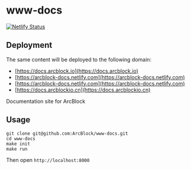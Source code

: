 # www-docs

[![Netlify Status](https://api.netlify.com/api/v1/badges/3788c3b0-fff2-4867-b389-62bd49c670dd/deploy-status)](https://app.netlify.com/sites/arcblock-docs/deploys)

## Deployment

The same content will be deployed to the following domain:

- [https://docs.arcblock.io](https://docs.arcblock.io)
- [https://arcblock-docs.netlify.com](https://arcblock-docs.netlify.com)
- [https://arcblock-docs.netlify.com](https://arcblock-docs.netlify.com)
- [https://docs.arcblockio.cn](https://docs.arcblockio.cn)

Documentation site for ArcBlock

## Usage

```shell
git clone git@github.com:ArcBlock/www-docs.git
cd www-docs
make init
make run
```

Then open `http://localhost:8000`

